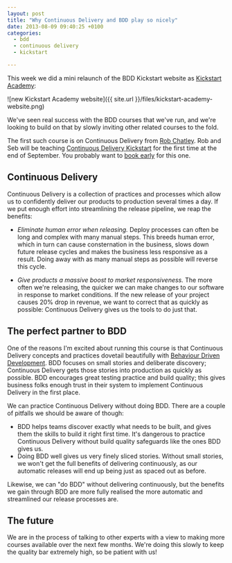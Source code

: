 ```yaml
---
layout: post
title: "Why Continuous Delivery and BDD play so nicely"
date: 2013-08-09 09:40:25 +0100
categories:
  - bdd
  - continuous delivery
  - kickstart

---
```


This week we did a mini relaunch of the BDD Kickstart website as [Kickstart Academy](http://kickstartacademy.io):

![new Kickstart Academy website]({{ site.url }}/files/kickstart-academy-website.png)

We've seen real success with the BDD courses that we've run, and we're looking to build on that by slowly inviting other related courses to the fold.

The first such course is on Continuous Delivery from [Rob Chatley](http://chatley.com/). Rob and Seb will be teaching [Continuous Delivery Kickstart](http://kickstartacademy.io/courses/continuous-delivery-kickstart) for the first time at the end of September. You probably want to [book early](http://kickstartacademy.io/dates#cd-london) for this one.

## Continuous Delivery

Continuous Delivery is a collection of practices and processes which allow us to confidently deliver our products to production several times a day. If we put enough effort into streamlining the release pipeline, we reap the benefits:

* *Eliminate human error when releasing.* Deploy processes can often be long and complex with many manual steps. This breeds human error, which in turn can cause consternation in the business, slows down future release cycles and makes the business less responsive as a result. Doing away with as many manual steps as possible will reverse this cycle.

* *Give products a massive boost to market responsiveness.* The more often we're releasing, the quicker we can make changes to our software in response to market conditions. If the new release of your project causes 20% drop in revenue, we want to correct that as quickly as possible: Continuous Delivery gives us the tools to do just that.

## The perfect partner to BDD

One of the reasons I'm excited about running this course is that Continuous Delivery concepts and practices dovetail beautifully with [Behaviour Driven Development](http://chrismdp.com/tag/bdd). BDD focuses on small stories and deliberate discovery; Continuous Delivery gets those stories into production as quickly as possible. BDD encourages great testing practice and build quality; this gives business folks enough trust in their system to implement Continuous Delivery in the first place.

We can practice Continuous Delivery without doing BDD. There are a couple of pitfalls we should be aware of though:

* BDD helps teams discover exactly what needs to be built, and gives them the skills to build it right first time. It's dangerous to practice Continuous Delivery without build quality safeguards like the ones BDD gives us.
* Doing BDD well gives us very finely sliced stories. Without small stories, we won't get the full benefits of delivering continuously, as our automatic releases will end up being just as spaced out as before.

Likewise, we can "do BDD" without delivering continuously, but the benefits we gain through BDD are more fully realised the more automatic and streamlined our release processes are.

## The future

We are in the process of talking to other experts with a view to making more courses available over the next few months. We're doing this slowly to keep the quality bar extremely high, so be patient with us!

